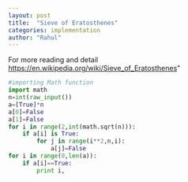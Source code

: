 ```yaml
---
layout: post
title:  "Sieve of Eratosthenes"
categories: implementation
author: "Rahul"
---
```



For more reading and detail https://en.wikipedia.org/wiki/Sieve_of_Eratosthenes"

```python
#importing Math function
import math
n=int(raw_input())
a=[True]*n
a[0]=False
a[1]=False
for i in range(2,int(math.sqrt(n))):
    if a[i] is True:
        for j in range(i**2,n,i):
            a[j]=False
for i in range(0,len(a)):
    if a[i]==True:
        print i,
```
